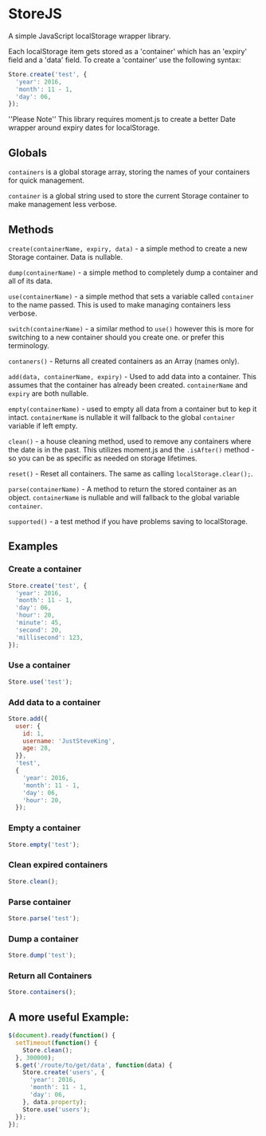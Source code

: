 # StoreJS
A simple JavaScript localStorage wrapper library.

Each localStorage item gets stored as a 'container' which has an 'expiry' field and a 'data' field.
To create a 'container' use the following syntax:

```js
Store.create('test', {
  'year': 2016,
  'month': 11 - 1,
  'day': 06,
});
```

''Please Note'' This library requires moment.js to create a better Date wrapper around expiry dates for localStorage.

## Globals
`containers` is a global storage array, storing the names of your containers for quick management.

`container` is a global string used to store the current Storage container to make management less verbose.

## Methods
`create(containerName, expiry, data)` - a simple method to create a new Storage container. Data is nullable.

`dump(containerName)` - a simple method to completely dump a container and all of its data.

`use(containerName)` - a simple method that sets a variable called `container` to the name passed. This is used to make managing containers less verbose.

`switch(containerName)` - a similar method to `use()` however this is more for switching to a new container should you create one. or prefer this terminology.

`contaners()` - Returns all created containers as an Array (names only).

`add(data, containerName, expiry)` - Used to add data into a container. This assumes that the container has already been created. `containerName` and `expiry` are both nullable.

`empty(containerName)` - used to empty all data from a container but to kep it intact. `containerName` is nullable it will fallback to the global `container` variable if left empty.

`clean()` - a house cleaning method, used to remove any containers where the date is in the past. This utilizes moment.js and the `.isAfter()` method - so you can be as specific as needed on storage lifetimes.

`reset()` - Reset all containers. The same as calling `localStorage.clear();`.

`parse(containerName)` - A method to return the stored container as an object. `containerName` is nullable and will fallback to the global variable `container`.

`supported()` - a test method if you have problems saving to localStorage.

## Examples

### Create a container
```js
Store.create('test', {
  'year': 2016,
  'month': 11 - 1,
  'day': 06,
  'hour': 20,
  'minute': 45,
  'second': 20,
  'millisecond': 123,
});
```

### Use a container
```js
Store.use('test');
```

### Add data to a container
```js
Store.add({
  user: {
    id: 1,
    username: 'JustSteveKing',
    age: 28,
  }},
  'test', 
  {
    'year': 2016,
    'month': 11 - 1,
    'day': 06,
    'hour': 20,
  });
```

### Empty a container
```js
Store.empty('test');
```

### Clean expired containers
```js
Store.clean();
```

### Parse container
```js
Store.parse('test');
```

### Dump a container
```js
Store.dump('test');
```

### Return all Containers
```js
Store.containers();
```

## A more useful Example:

```js
$(document).ready(function() {
  setTimeout(function() {
    Store.clean();
  }, 300000);
  $.get('/route/to/get/data', function(data) {
    Store.create('users', {
      'year': 2016,
      'month': 11 - 1,
      'day': 06,
    }, data.property);
    Store.use('users');
  });
});
```

